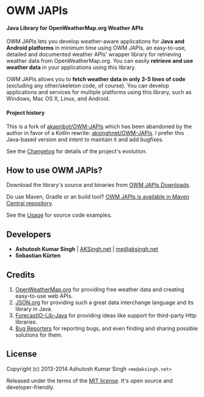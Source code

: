 # OWM JAPIs

#### Java Library for OpenWeatherMap.org Weather APIs

OWM JAPIs lets you develop weather-aware applications for **Java and Android platforms** in minimum time using OWM JAPIs, an easy-to-use, detailed and documented weather APIs' wrapper library for retrieving weather data from OpenWeatherMap.org. You can easily **retrieve and use weather data** in your applications using this library.

OWM JAPIs allows you to **fetch weather data in only 3-5 lines of code** (excluding any other/skeleton code, of course). You can develop applications and services for multiple platforms using this library, such as Windows, Mac OS X, Linux, and Android.

#### Project history

This is a fork of [akapribot/OWM-JAPIs](https://github.com/akapribot/OWM-JAPIs) which has been abandoned by the author
in favor of a Kotlin rewrite: [aksinghnet/OWM-JAPIs](https://github.com/aksinghnet/OWM-JAPIs).
I prefer this Java-based version and intent to maintain it and add bugfixes.

See the [Changelog](CHANGELOG.md) for details of the project's evolution.


## How to use OWM JAPIs?
Download the library's source and binaries from [OWM JAPIs Downloads][1].

Do use Maven, Gradle or an build tool? [OWM JAPIs is available in Maven Central repository][10].

See the [Usage](USAGE.md) for source code examples.


## Developers
* **Ashutosh Kumar Singh** | [AKSingh.net][4] | [me@aksingh.net][9]
* **Sebastian Kürten**



## Credits
1. [OpenWeatherMap.org][5]
for providing free weather data and creating easy-to-use web APIs.
2. [JSON.org][6] 
for providing such a great data interchange language and its library in Java.
3. [ForecastIO-Lib-Java][8]
for providing ideas like support for third-party Http libraries.
4. [Bug Reporters][3]
for reporting bugs, and even finding and sharing possible solutions for them.



## License
Copyright (c) 2013-2014 Ashutosh Kumar Singh `<me@aksingh.net>`
  
Released under the terms of the [MIT license][7]. It's open source and developer-friendly.


  [1]: http://code.aksingh.net/owm-japis/downloads
  [2]: http://code.aksingh.net/owm-japis/src
  [3]: http://code.aksingh.net/owm-japis/issues
  [4]: http://www.aksingh.net/
  [5]: http://openweathermap.org/
  [6]: http://www.json.org/java/index.html
  [7]: http://opensource.org/licenses/MIT
  [8]: https://github.com/dvdme/forecastio-lib-java
  [9]: mailto:me@aksingh.net
  [10]: http://search.maven.org/#search%7Cga%7C1%7Cowm-japis
